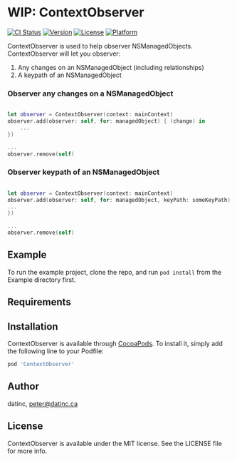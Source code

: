 # WIP: ContextObserver

[![CI Status](https://img.shields.io/travis/datinc/ContextObserver.svg?style=flat)](https://travis-ci.org/datinc/ContextObserver)
[![Version](https://img.shields.io/cocoapods/v/ContextObserver.svg?style=flat)](https://cocoapods.org/pods/ContextObserver)
[![License](https://img.shields.io/cocoapods/l/ContextObserver.svg?style=flat)](https://cocoapods.org/pods/ContextObserver)
[![Platform](https://img.shields.io/cocoapods/p/ContextObserver.svg?style=flat)](https://cocoapods.org/pods/ContextObserver)

ContextObserver is used to help observer NSManagedObjects. ContextObserver will let you observer:
1) Any changes on an NSManagedObject (including relationships)
2) A keypath of an NSManagedObject

### Observer any changes on a NSManagedObject

```swift

let observer = ContextObserver(context: mainContext)
observer.add(observer: self, for: managedObject) { (change) in
    ...
})

...
observer.remove(self)

```

### Observer keypath of an NSManagedObject

```swift

let observer = ContextObserver(context: mainContext)
observer.add(observer: self, for: managedObject, keyPath: someKeyPath) { (change) in
...
})

...
observer.remove(self)

```

## Example

To run the example project, clone the repo, and run `pod install` from the Example directory first.

## Requirements

## Installation

ContextObserver is available through [CocoaPods](https://cocoapods.org). To install
it, simply add the following line to your Podfile:

```ruby
pod 'ContextObserver'
```

## Author

datinc, peter@datinc.ca

## License

ContextObserver is available under the MIT license. See the LICENSE file for more info.
